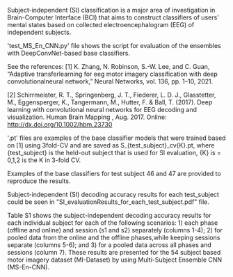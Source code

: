 Subject-independent (SI) classification is a major area of investigation in Brain-Computer Interface (BCI) that aims to construct classifiers of users' mental states based on collected electroencephalogram (EEG) of independent subjects.

'test_MS_En_CNN.py' file shows the script for evaluation of the ensembles with DeepConvNet-based base classifiers.

See the references: [1] K. Zhang, N. Robinson, S.-W. Lee, and C. Guan, “Adaptive transferlearning for eeg motor imagery classification with deep convolutionalneural network,” Neural Networks, vol. 136, pp. 1–10, 2021.

[2] Schirrmeister, R. T., Springenberg, J. T., Fiederer, L. D. J., Glasstetter, M., Eggensperger, K., Tangermann, M., Hutter, F. & Ball, T. (2017). Deep learning with convolutional neural networks for EEG decoding and visualization. Human Brain Mapping , Aug. 2017. Online: http://dx.doi.org/10.1002/hbm.23730

'.pt' files are examples of the base classifier models that were trained based on [1] using 3fold-CV and are saved as S_{test_subject}_cv{K}.pt, where {test_subject} is the held-out subject that is used for SI evaluation, {K} is = 0,1,2 is the K in 3-fold CV.

Examples of the base classifiers for test subject 46 and 47 are provided to reproduce the results.

Subject-independent (SI) decoding accuracy results for each test_subject could be seen in "SI_evaluationResults_for_each_test_subject.pdf" file.

Table S1 shows the subject-independent decoding accuracy results for each individual subject for each of the
following scenarios: 1) each phase (offline and online) and session (s1 and s2) separately (columns 1-4); 
2) for pooled data from the online and the offline phases,while keeping sessions separate (columns 5-6); and 
3) for a pooled data across all phases and sessions (column 7). 
These results are presented for the 54 subject based motor imagery dataset (MI-Dataset) by using 
Multi-Subject Ensemble CNN (MS-En-CNN).
